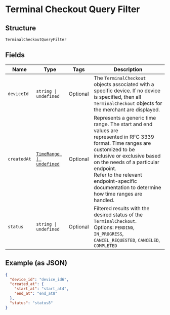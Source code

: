 
# Terminal Checkout Query Filter

## Structure

`TerminalCheckoutQueryFilter`

## Fields

| Name | Type | Tags | Description |
|  --- | --- | --- | --- |
| `deviceId` | `string \| undefined` | Optional | The `TerminalCheckout` objects associated with a specific device. If no device is specified, then all<br>`TerminalCheckout` objects for the merchant are displayed. |
| `createdAt` | [`TimeRange \| undefined`](../../doc/models/time-range.md) | Optional | Represents a generic time range. The start and end values are<br>represented in RFC 3339 format. Time ranges are customized to be<br>inclusive or exclusive based on the needs of a particular endpoint.<br>Refer to the relevant endpoint-specific documentation to determine<br>how time ranges are handled. |
| `status` | `string \| undefined` | Optional | Filtered results with the desired status of the `TerminalCheckout`.<br>Options: `PENDING`, `IN_PROGRESS`, `CANCEL_REQUESTED`, `CANCELED`, `COMPLETED` |

## Example (as JSON)

```json
{
  "device_id": "device_id6",
  "created_at": {
    "start_at": "start_at4",
    "end_at": "end_at8"
  },
  "status": "status8"
}
```

